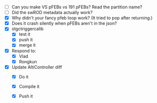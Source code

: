 - [ ] Can you make VS pFEBs vs 191 pFEBs? Read the partition name?
- [ ] Did the swROD metadata actually work?
- [x] Why didn't your fancy pfeb loop work? (It tried to pop after returning.)
- [x] Does it crash silently when pFEBs aren't in the json?
- [x] stgctriggercalib
  - [x] test it
  - [x] push it
  - [x] merge it
- [x] Respond to:
  - [x] Vlad
  - [x] Rongkun
- [x] Update AltiController diff
  - [x] Do it
  - [x] Compile it
  - [x] Push it
  
